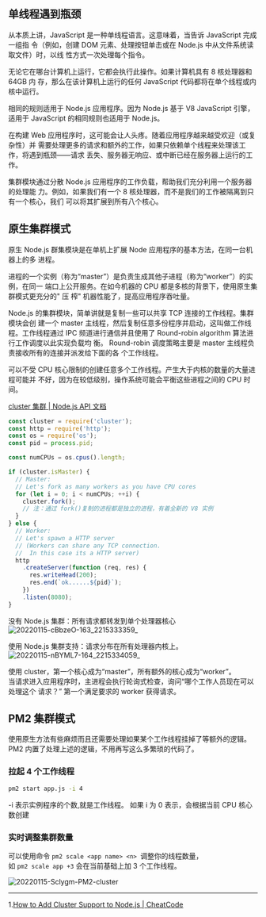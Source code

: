 ## 单线程遇到瓶颈

<!-- How to use the Node.js cluster module to take advantage of a multi-core processor in your production environment. -->

从本质上讲，JavaScript 是一种单线程语言。这意味着，当告诉 JavaScript 完成一组指
令（例如，创建 DOM 元素、处理按钮单击或在 Node.js 中从文件系统读取文件）时，以线
性方式一次处理每个指令。

无论它在哪台计算机上运行，它都会执行此操作。如果计算机具有 8 核处理器和 64GB 内
存，那么在该计算机上运行的任何 JavaScript 代码都将在单个线程或内核中运行。

相同的规则适用于 Node.js 应用程序。因为 Node.js 基于 V8 JavaScript 引擎，适用于
JavaScript 的相同规则也适用于 Node.js。

在构建 Web 应用程序时，这可能会让人头疼。随着应用程序越来越受欢迎（或复杂性）并
需要处理更多的请求和额外的工作，如果只依赖单个线程来处理该工作，将遇到瓶颈——请求
丢失、服务器无响应、或中断已经在服务器上运行的工作。

集群模块通过分散 Node.js 应用程序的工作负载，帮助我们充分利用一个服务器的处理能
力。例如，如果我们有一个 8 核处理器，而不是我们的工作被隔离到只有一个核心，我们
可以将其扩展到所有八个核心。

## 原生集群模式

原生 Node.js 群集模块是在单机上扩展 Node 应用程序的基本方法，在同一台机器上的多
进程。

进程的一个实例（称为“master”）是负责生成其他子进程（称为“worker”）的实例，在同一
端口上公开服务。在如今机器的 CPU 都是多核的背景下，使用原生集群模式更充分的" 压
榨" 机器性能了，提高应用程序吞吐量。

Node.js 的集群模块，简单讲就是复制一些可以共享 TCP 连接的工作线程。集群模块会创
建一个 master 主线程，然后复制任意多份程序并启动，这叫做工作线程。工作线程通过
IPC 频道进行通信并且使用了 Round-robin algorithm 算法进行工作调度以此实现负载均
衡。 Round-robin 调度策略主要是 master 主线程负责接收所有的连接并派发给下面的各
个工作线程。

可以不受 CPU 核心限制的创建任意多个工作线程。产生大于内核的数量的大量进程可能并
不好，因为在较低级别，操作系统可能会平衡这些进程之间的 CPU 时间。

[cluster 集群 | Node.js API 文档](http://nodejs.cn/api/cluster.html)

```javascript
const cluster = require('cluster');
const http = require('http');
const os = require('os');
const pid = process.pid;

const numCPUs = os.cpus().length;

if (cluster.isMaster) {
  // Master:
  // Let's fork as many workers as you have CPU cores
  for (let i = 0; i < numCPUs; ++i) {
    cluster.fork();
    // 注：通过 fork()复制的进程都是独立的进程，有着全新的 V8 实例
  }
} else {
  // Worker:
  // Let's spawn a HTTP server
  // (Workers can share any TCP connection.
  //  In this case its a HTTP server)
  http
    .createServer(function (req, res) {
      res.writeHead(200);
      res.end(`ok......${pid}`);
    })
    .listen(8080);
}
```

没有 Node.js 集群：所有请求都转发到单个处理器核心
![20220115-cBbzeO-163_2215333359_](https://loremxuetengfei.oss-cn-beijing.aliyuncs.com/20220115-cBbzeO-163_2215333359_.jpg)

使用 Node.js 集群支持：请求分布在所有处理器内核上。
![20220115-nBYML7-164_2215334059_](https://loremxuetengfei.oss-cn-beijing.aliyuncs.com/20220115-nBYML7-164_2215334059_.jpg)

使用 cluster，第一个核心成为“master”，所有额外的核心成为“worker”。  
当请求进入应用程序时，主进程会执行轮询式检查，询问“哪个工作人员现在可以处理这个
请求？” 第一个满足要求的 worker 获得请求。

## PM2 集群模式

使用原生方法有些麻烦而且还需要处理如果某个工作线程挂掉了等额外的逻辑。  
PM2 内置了处理上述的逻辑，不用再写这么多繁琐的代码了。

### 拉起 4 个工作线程

```sh
pm2 start app.js -i 4
```

-i 表示实例程序的个数,就是工作线程。 如果 i 为 0 表示，会根据当前 CPU 核心数创建

### 实时调整集群数量

可以使用命令 `pm2 scale <app name> <n> `调整你的线程数量，  
如 `pm2 scale app +3` 会在当前基础上加 3 个工作线程。

![20220115-Sclygm-PM2-cluster](https://loremxuetengfei.oss-cn-beijing.aliyuncs.com/20220115-Sclygm-PM2-cluster.png)

---

1.[How to Add Cluster Support to Node.js | CheatCode](https://cheatcode.co/tutorials/how-to-add-cluster-support-to-node-js)
